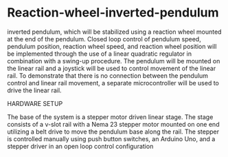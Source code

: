 # Reaction-wheel-inverted-pendulum
 inverted pendulum, which will be stabilized using a reaction wheel mounted at the end of the pendulum. Closed loop control of pendulum speed, pendulum position, reaction wheel speed, and reaction wheel position will be implemented through the use of a linear quadratic regulator in combination with a swing-up procedure. The pendulum will be mounted on the linear rail  and a joystick will be used to control movement of the linear rail. To demonstrate that there is no connection between the pendulum control and linear rail movement, a separate microcontroller will be used to drive the linear rail.
 
 
 
 HARDWARE SETUP
	
 The base of the system is a stepper motor driven linear stage. The stage consists of a v-slot rail with a Nema 23 stepper motor mounted on one end utilizing a belt drive to move the pendulum base along the rail. The stepper is controlled manually using push button switches, an Arduino Uno, and a stepper driver in an open loop control configuration
